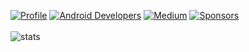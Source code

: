<a href="https://github.com/lopspower"><img alt="Profile" src="https://lopspower.github.io/badges/lopspower.svg"/></a>
<a href="http://developer.android.com/index.html"><img alt="Android Developers" src="https://lopspower.github.io/badges/android_dev.svg"/></a>
<a href="https://medium.com/@LopezMikhael"><img alt="Medium" src="https://lopspower.github.io/badges/medium.svg"/></a>
<a href="https://github.com/sponsors/lopspower"><img alt="Sponsors" src="https://lopspower.github.io/badges/sponsors.svg"/></a>
</br></br>
![stats](https://github-readme-stats.vercel.app/api?username=lopspower&hide=contribs,prs,issues&show_icons=true&include_all_commits=true&count_private=true&theme=github_dark)
